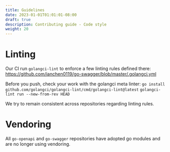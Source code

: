 ```yaml
---
title: Guidelines
date: 2023-01-01T01:01:01-08:00
draft: true
description: Contributing guide - Code style
weight: 20
---
```

# Linting

Our CI run `golangci-lint` to enforce a few linting rules defined there: https://github.com/ianchen0119/go-swagger/blob/master/.golangci.yml

Before you push, check your work with the golangci meta linter:
`go install github.com/golangci/golangci-lint/cmd/golangci-lint@latest`
`golangci-lint run --new-from-rev HEAD`

We try to remain consistent across repositories regarding linting rules.

# Vendoring

All `go-openapi` and `go-swagger` repositories have adopted go modules and are no longer using vendoring.
